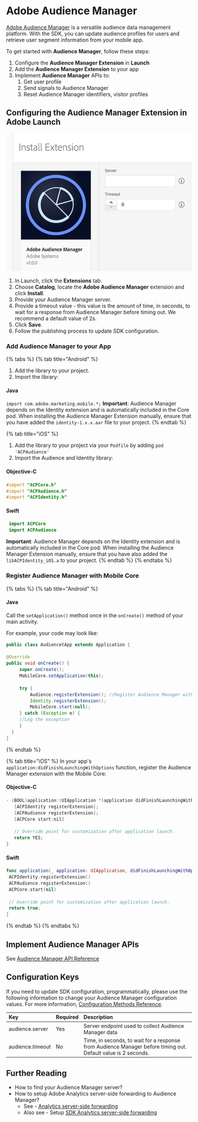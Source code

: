 # Adobe Audience Manager

[Adobe Audience Manager](https://www.adobe.com/analytics/audience-manager.html) is a versatile audience data management platform. With the SDK, you can update audience profiles for users and retrieve user segment information from your mobile app.

To get started with **Audience Manager**, follow these steps:

1. Configure the **Audience Manager Extension** in **Launch**
2. Add the **Audience Manager Extension** to your app
3. Implement **Audience Manager** APIs to:
   1. Get user profile
   2. Send signals to Audience Manager
   3. Reset Audience Manager identifiers, visitor profiles

## Configuring the Audience Manager Extension in Adobe Launch  <a id="configuring-the-audience-manager-extension-in-adobe-launch"></a>

![Adobe Audience Manager Extension Configuration](../../.gitbook/assets/screen-shot-2018-10-04-at-7.51.32-pm%20%281%29.png)

1. In Launch, click the **Extensions** tab.
2. Choose **Catalog**, locate the **Adobe Audience Manager** extension and click **Install**.
3. Provide your Audience Manager server.
4. Provide a timeout value - this value is the amount of time, in seconds, to wait for a response from Audience Manager before timing out. We recommend a default value of 2s.
5. Click **Save**.
6. Follow the publishing process to update SDK configuration.

### Add Audience Manager to your App

{% tabs %}
{% tab title="Android" %}
1. Add the library to your project.
2. Import the library:

#### Java
`import com.adobe.marketing.mobile.*;`
 **Important**: Audience Manager depends on the Identity extension and is automatically included in the Core pod. When installing the Audience Manager Extension manually, ensure that you have added the `identity-1.x.x.aar` file to your project.
 {% endtab %}

{% tab title="iOS" %}
1. Add the library to your project via your `Podfile` by adding `pod 'ACPAudience'`
2. Import the Audience and Identity library:

#### Objective-C
  ```objectivec
  #import "ACPCore.h"
  #import "ACPAudience.h"
  #import "ACPIdentity.h"
  ```

#### Swift
  ```swift
   import ACPCore
   import ACPAudience
  ```

   **Important**: Audience Manager depends on the Identity extension and is automatically included in the Core pod. When installing the Audience Manager Extension manually, ensure that you have also added the `libACPIdentity_iOS.a` to your project.
{% endtab %}
{% endtabs %}


### Register Audience Manager with Mobile Core

{% tabs %}
{% tab title="Android" %}
#### Java

Call the `setApplication()` method once in the `onCreate()` method of your main activity.

For example, your code may look like:

```java
public class AudiencetApp extends Application {

@Override
public void onCreate() {
     super.onCreate();
     MobileCore.setApplication(this);

     try {
         Audience.registerExtension(); //Register Audience Manager with Mobile Core
         Identity.registerExtension();
         MobileCore.start(null);
     } catch (Exception e) {
     //Log the exception
     }
  }
}
```
{% endtab %}

{% tab title="iOS" %}
In your app's `application:didFinishLaunchingWithOptions` function, register the Audience Manager extension with the Mobile Core:
#### Objective-C

```objectivec
- (BOOL)application:(UIApplication *)application didFinishLaunchingWithOptions:(NSDictionary *)launchOptions {
   [ACPIdentity registerExtension];
   [ACPAudience registerExtension];
   [ACPCore start:nil]

   // Override point for customization after application launch.
   return YES;
}
```

#### Swift
```swift
func application(_ application: UIApplication, didFinishLaunchingWithOptions launchOptions: [UIApplication.LaunchOptionsKey: Any]?) -> Bool {  
 ACPIdentity.registerExtension()
 ACPAudience.registerExtension()
 ACPCore.start(nil)

 // Override point for customization after application launch.
 return true;
}
```
{% endtab %}
{% endtabs %}

## Implement Audience Manager APIs

See [Audience Manager API Reference](audience-manager-api-reference.md)

## Configuration Keys

If you need to update SDK configuration, programmatically, please use the following information to change your Audience Manager configuration values. For more information, [Configuration Methods Reference](../mobile-core/configuration-reference/#update-configuration).

| Key | Required | Description |
| :--- | :--- | :--- |
| audience.server | Yes | Server endpoint used to collect Audience Manager data |
| audience.timeout | No | Time, in seconds, to wait for a response from Audience Manager before timing out. Default value is 2 seconds. |

## Further Reading

* How to find your Audience Manager server?
* How to setup Adobe Analytics server-side forwarding to Audience Manager?
  * See - [Analytics server-side forwarding](https://marketing.adobe.com/resources/help/en_US/reference/ssf.html)
  * Also see - Setup [SDK Analytics server-side forwarding](../adobe-analytics/#server-side-forwarding-with-audience-manager)
